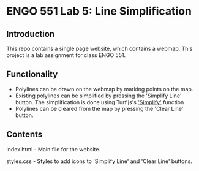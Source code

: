 # ENGO 551 Lab 5: Line Simplification 

## Introduction
This repo contains a single page website, which contains a webmap. This project is a lab assignment for class ENGO 551.

## Functionality
- Polylines can be drawn on the webmap by marking points on the map.
- Existing polylines can be simplified by pressing the 'Simplify Line' button. The simplification is done using Turf.js's ['Simplify'](https://turfjs.org/docs/#simplify) function
- Polylines can be cleared from the map by pressing the 'Clear Line' button.

## Contents
index.html - Main file for the website.

styles.css - Styles to add icons to 'Simplify Line' and 'Clear Line' buttons.
